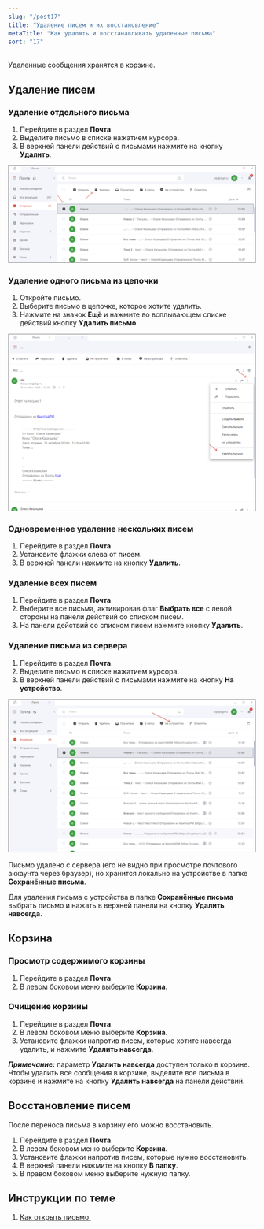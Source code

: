 ```yaml
---
slug: "/post17"
title: "Удаление писем и их восстановление"
metaTitle: "Как удалять и восстанавливать удаленные письма"
sort: "17"
---
```


Удаленные сообщения хранятся в корзине.  

## Удаление писем

### Удаление отдельного письма  

1. Перейдите в раздел **Почта**.  
2. Выделите письмо в списке нажатием курсора.  
3. В верхней панели действий с письмами нажмите на кнопку **Удалить**.  

![Удаление письма](./images/delete_1_msg.png "Удаление письма")

### Удаление одного письма из цепочки  

1. Откройте письмо.  
2. Выберите письмо в цепочке, которое хотите удалить.  
3. Нажмите на значок **Ещё** и нажмите во всплывающем списке действий кнопку **Удалить письмо**.  

![Удаление из цепочки](./images/delete-chain.png "Удаление из цепочки")

### Одновременное удаление нескольких писем   

1. Перейдите в раздел **Почта**.  
2. Установите флажки слева от писем.  
3. В верхней панели нажмите на кнопку **Удалить**.  

### Удаление всех писем  

1. Перейдите в раздел **Почта**.  
2. Выберите все письма, активировав флаг **Выбрать все** с левой стороны на панели действий со списком писем.  
3. На панели действий со списком писем нажмите кнопку **Удалить**.  

### Удаление письма из сервера  

1. Перейдите в раздел **Почта**.  
2. Выделите письмо в списке нажатием курсора.   
3. В верхней панели действий с письмами нажмите на кнопку **На устройство**.   

![На устройство](./images/to-device.png "На устройство")
   
Письмо удалено с сервера (его не видно при просмотре почтового аккаунта через браузер), но хранится локально на устройстве в папке **Сохранённые письма**.   

Для удаления письма с устройства в папке **Сохранённые письма** выбрать письмо и нажать в верхней панели на кнопку **Удалить навсегда**. 

## Корзина

### Просмотр содержимого корзины  

1. Перейдите в раздел **Почта**.  
2. В левом боковом меню  выберите **Корзина**.  

### Очищение корзины  

1. Перейдите в раздел **Почта**.  
2. В левом боковом меню  выберите **Корзина**.  
3. Установите флажки напротив писем, которые хотите навсегда удалить, и нажмите **Удалить навсегда**.    

***Примечание:*** параметр **Удалить навсегда** доступен только в корзине. 
Чтобы удалить все сообщения в корзине, выделите все письма в корзине и нажмите на кнопку **Удалить навсегда** на панели действий.  

## Восстановление писем  

После переноса письма в корзину его можно восстановить.    

1. Перейдите в раздел **Почта**.  
2. В левом боковом меню  выберите **Корзина**.  
3. Установите флажки напротив писем, которые нужно восстановить.  
4. В верхней панели нажмите на кнопку **В папку**.  
5. В правом боковом меню выберите нужную папку.     

## Инструкции по теме   

1. [Как открыть письмо.](./10-view-mail.md)   